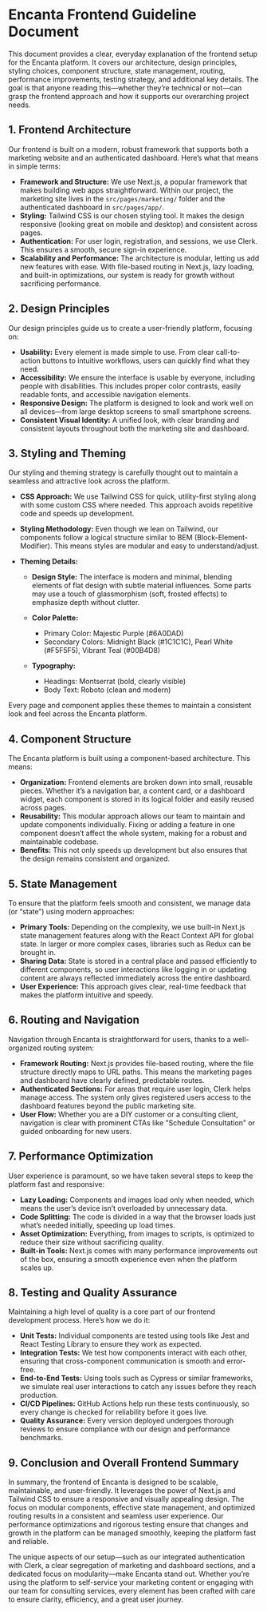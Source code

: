 # Encanta Frontend Guideline Document

This document provides a clear, everyday explanation of the frontend setup for the Encanta platform. It covers our architecture, design principles, styling choices, component structure, state management, routing, performance improvements, testing strategy, and additional key details. The goal is that anyone reading this—whether they’re technical or not—can grasp the frontend approach and how it supports our overarching project needs.

## 1. Frontend Architecture

Our frontend is built on a modern, robust framework that supports both a marketing website and an authenticated dashboard. Here’s what that means in simple terms:

*   **Framework and Structure:** We use Next.js, a popular framework that makes building web apps straightforward. Within our project, the marketing site lives in the `src/pages/marketing/` folder and the authenticated dashboard in `src/pages/app/`.
*   **Styling:** Tailwind CSS is our chosen styling tool. It makes the design responsive (looking great on mobile and desktop) and consistent across pages.
*   **Authentication:** For user login, registration, and sessions, we use Clerk. This ensures a smooth, secure sign-in experience.
*   **Scalability and Performance:** The architecture is modular, letting us add new features with ease. With file-based routing in Next.js, lazy loading, and built-in optimizations, our system is ready for growth without sacrificing performance.

## 2. Design Principles

Our design principles guide us to create a user-friendly platform, focusing on:

*   **Usability:** Every element is made simple to use. From clear call-to-action buttons to intuitive workflows, users can quickly find what they need.
*   **Accessibility:** We ensure the interface is usable by everyone, including people with disabilities. This includes proper color contrasts, easily readable fonts, and accessible navigation elements.
*   **Responsive Design:** The platform is designed to look and work well on all devices—from large desktop screens to small smartphone screens.
*   **Consistent Visual Identity:** A unified look, with clear branding and consistent layouts throughout both the marketing site and dashboard.

## 3. Styling and Theming

Our styling and theming strategy is carefully thought out to maintain a seamless and attractive look across the platform.

*   **CSS Approach:** We use Tailwind CSS for quick, utility-first styling along with some custom CSS where needed. This approach avoids repetitive code and speeds up development.

*   **Styling Methodology:** Even though we lean on Tailwind, our components follow a logical structure similar to BEM (Block-Element-Modifier). This means styles are modular and easy to understand/adjust.

*   **Theming Details:**

    *   **Design Style:** The interface is modern and minimal, blending elements of flat design with subtle material influences. Some parts may use a touch of glassmorphism (soft, frosted effects) to emphasize depth without clutter.

    *   **Color Palette:**

        *   Primary Color: Majestic Purple (#6A0DAD)
        *   Secondary Colors: Midnight Black (#1C1C1C), Pearl White (#F5F5F5), Vibrant Teal (#00B4D8)

    *   **Typography:**

        *   Headings: Montserrat (bold, clearly visible)
        *   Body Text: Roboto (clean and modern)

Every page and component applies these themes to maintain a consistent look and feel across the Encanta platform.

## 4. Component Structure

The Encanta platform is built using a component-based architecture. This means:

*   **Organization:** Frontend elements are broken down into small, reusable pieces. Whether it’s a navigation bar, a content card, or a dashboard widget, each component is stored in its logical folder and easily reused across pages.
*   **Reusability:** This modular approach allows our team to maintain and update components individually. Fixing or adding a feature in one component doesn’t affect the whole system, making for a robust and maintainable codebase.
*   **Benefits:** This not only speeds up development but also ensures that the design remains consistent and organized.

## 5. State Management

To ensure that the platform feels smooth and consistent, we manage data (or “state”) using modern approaches:

*   **Primary Tools:** Depending on the complexity, we use built-in Next.js state management features along with the React Context API for global state. In larger or more complex cases, libraries such as Redux can be brought in.
*   **Sharing Data:** State is stored in a central place and passed efficiently to different components, so user interactions like logging in or updating content are always reflected immediately across the entire dashboard.
*   **User Experience:** This approach gives clear, real-time feedback that makes the platform intuitive and speedy.

## 6. Routing and Navigation

Navigation through Encanta is straightforward for users, thanks to a well-organized routing system:

*   **Framework Routing:** Next.js provides file-based routing, where the file structure directly maps to URL paths. This means the marketing pages and dashboard have clearly defined, predictable routes.
*   **Authenticated Sections:** For areas that require user login, Clerk helps manage access. The system only gives registered users access to the dashboard features beyond the public marketing site.
*   **User Flow:** Whether you are a DIY customer or a consulting client, navigation is clear with prominent CTAs like "Schedule Consultation" or guided onboarding for new users.

## 7. Performance Optimization

User experience is paramount, so we have taken several steps to keep the platform fast and responsive:

*   **Lazy Loading:** Components and images load only when needed, which means the user’s device isn’t overloaded by unnecessary data.
*   **Code Splitting:** The code is divided in a way that the browser loads just what’s needed initially, speeding up load times.
*   **Asset Optimization:** Everything, from images to scripts, is optimized to reduce their size without sacrificing quality.
*   **Built-in Tools:** Next.js comes with many performance improvements out of the box, ensuring a smooth experience even when the platform scales up.

## 8. Testing and Quality Assurance

Maintaining a high level of quality is a core part of our frontend development process. Here’s how we do it:

*   **Unit Tests:** Individual components are tested using tools like Jest and React Testing Library to ensure they work as expected.
*   **Integration Tests:** We test how components interact with each other, ensuring that cross-component communication is smooth and error-free.
*   **End-to-End Tests:** Using tools such as Cypress or similar frameworks, we simulate real user interactions to catch any issues before they reach production.
*   **CI/CD Pipelines:** GitHub Actions help run these tests continuously, so every change is checked for reliability before it goes live.
*   **Quality Assurance:** Every version deployed undergoes thorough reviews to ensure compliance with our design and performance benchmarks.

## 9. Conclusion and Overall Frontend Summary

In summary, the frontend of Encanta is designed to be scalable, maintainable, and user-friendly. It leverages the power of Next.js and Tailwind CSS to ensure a responsive and visually appealing design. The focus on modular components, effective state management, and optimized routing results in a consistent and seamless user experience. Our performance optimizations and rigorous testing ensure that changes and growth in the platform can be managed smoothly, keeping the platform fast and reliable.

The unique aspects of our setup—such as our integrated authentication with Clerk, a clear segregation of marketing and dashboard sections, and a dedicated focus on modularity—make Encanta stand out. Whether you’re using the platform to self-service your marketing content or engaging with our team for consulting services, every element has been crafted with care to ensure clarity, efficiency, and a great user journey.
